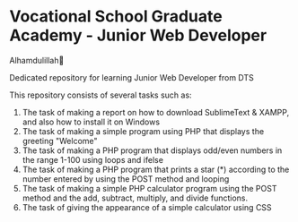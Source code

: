 # Vocational School Graduate Academy - Junior Web Developer
Alhamdulillah🤲

Dedicated repository for learning Junior Web Developer from DTS

This repository consists of several tasks such as:
1. The task of making a report on how to download SublimeText & XAMPP, and also how to install it on Windows
2. The task of making a simple program using PHP that displays the greeting "Welcome"
3. The task of making a PHP program that displays odd/even numbers in the range 1-100 using loops and ifelse
4. The task of making a PHP program that prints a star (*) according to the number entered by using the POST method and looping
5. The task of making a simple PHP calculator program using the POST method and the add, subtract, multiply, and divide functions.
6. The task of giving the appearance of a simple calculator using CSS
